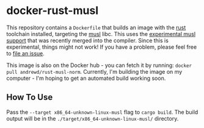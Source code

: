 # docker-rust-musl

This repository contains a `Dockerfile` that builds an image with the
[rust][1] toolchain installed, targeting the [musl][2] libc.  This uses the
[experimental musl support][3] that was recently merged into the compiler.
Since this is experimental, things might not work!  If you have a problem,
please feel free to [file an issue][4].

This image is also on the Docker hub - you can fetch it by running:
`docker pull andrewd/rust-musl-norm`.  Currently, I'm building the image on
my computer - I'm hoping to get an automated build working soon.

## How To Use

Pass the `--target x86_64-unknown-linux-musl` flag to `cargo build`.  The
build output will be in the `./target/x86_64-unknown-linux-musl/` directory.

[1]: https://github.com/rust-lang/rust
[2]: http://www.musl-libc.org/
[3]: https://github.com/rust-lang/rust/pull/24777
[4]: https://github.com/andrew-d/docker-rust-musl/issues/new

